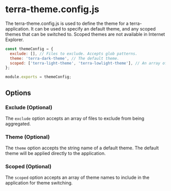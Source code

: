# terra-theme.config.js

The terra-theme.config.js is used to define the theme for a terra-application. It can be used to specify an default theme, and any scoped themes that can be switched to. Scoped themes are not available in Internet Explorer.

```js
const themeConfig = {
  exclude: [], // Files to exclude. Accepts glob patterns.
  theme: 'terra-dark-theme', // The default theme.
  scoped: ['terra-light-theme', 'terra-lowlight-theme'], // An array of scoped themes.
};

module.exports = themeConfig;
```

## Options

### Exclude (Optional)

The `exclude` option accepts an array of files to exclude from being aggregated.

### Theme (Optional)

The `theme` option accepts the string name of a default theme. The default theme will be applied directly to the application.

### Scoped (Optional)

The `scoped` option accepts an array of theme names to include in the application for theme switching.
